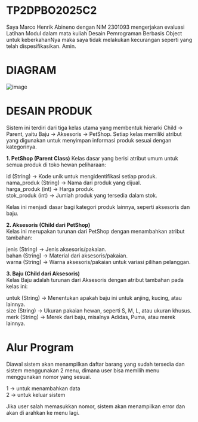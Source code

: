 # TP2DPBO2025C2

Saya Marco Henrik Abineno dengan NIM 2301093 mengerjakan evaluasi Latihan Modul dalam mata kuliah Desain Pemrograman Berbasis Object untuk keberkahanNya maka saya tidak melakukan kecurangan seperti yang telah dispesifikasikan. Amin.

# DIAGRAM
  
![image](https://github.com/user-attachments/assets/8fdab942-8331-4ff3-aef8-c3556900b041)

# DESAIN PRODUK

Sistem ini terdiri dari tiga kelas utama yang membentuk hierarki Child → Parent, yaitu Baju → Aksesoris → PetShop. Setiap kelas memiliki atribut yang digunakan untuk menyimpan informasi produk sesuai dengan kategorinya.

**1. PetShop (Parent Class)**
Kelas dasar yang berisi atribut umum untuk semua produk di toko hewan peliharaan:
  
id (String) → Kode unik untuk mengidentifikasi setiap produk.  
nama_produk (String) → Nama dari produk yang dijual.  
harga_produk (int) → Harga produk.  
stok_produk (int) → Jumlah produk yang tersedia dalam stok.  
  
Kelas ini menjadi dasar bagi kategori produk lainnya, seperti aksesoris dan baju.  
  
**2. Aksesoris (Child dari PetShop)**  
Kelas ini merupakan turunan dari PetShop dengan menambahkan atribut tambahan:  
  
jenis (String) → Jenis aksesoris/pakaian.  
bahan (String) → Material dari aksesoris/pakaian.  
warna (String) → Warna aksesoris/pakaian untuk variasi pilihan pelanggan.  
  
**3. Baju (Child dari Aksesoris)**  
Kelas Baju adalah turunan dari Aksesoris dengan atribut tambahan pada kelas ini:  
  
untuk (String) → Menentukan apakah baju ini untuk anjing, kucing, atau lainnya.  
size (String) → Ukuran pakaian hewan, seperti S, M, L, atau ukuran khusus.  
merk (String) → Merek dari baju, misalnya Adidas, Puma, atau merek lainnya.  

# Alur Program  

Diawal sistem akan menampilkan daftar barang yang sudah tersedia dan sistem menggunakan 2 menu, dimana user bisa memilih menu menggunakan nomor yang sesuai.  
  
1 → untuk menambahkan data  
2 → untuk keluar sistem  

Jika user salah memasukkan nomor, sistem akan menampilkan error dan akan di arahkan ke menu lagi.
